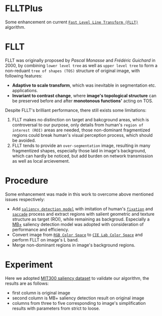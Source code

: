 # FLLTPlus
Some enhancement on current [`Fast Level Line Transform (FLLT)`](http://ieeexplore.ieee.org/stamp/stamp.jsp?arnumber=841532) algorithm.

# FLLT
FLLT was originally proposed by *Pascal Monasse* and *Frédéric Guichard* in 2000, by combining `lower level tree` as well as `upper level tree` to form a non-reduant `tree of shapes (TOS)` structure of original image, with following features:

* **Adaptive to scale transform**, which was inevitable in segmentation etc. applications.
* **Invariant to contrast change**, where **image's topological structure** can be preserved before and after **monotonous functions'** acting on TOS.

Despite FLLT's brilliant performance, there still exists some limitations:

1. FLLT makes no distinction on target and bakcground areas, which is controversal to our purpose, only details from human's `region of interest (ROI)` areas are needed, those non-dominant fragmentized regions could break human's visual perception process, which should be avoided.
2. FLLT tends to provide an `over-segmentation` image, resulting in many fragmentized shapes, especially those laid in image's background, which can hardly be noticed, but add burden on network transmission as well as local arcievement.

# Procedure
Some enhancement was made in this work to overcome above mentioned issues respectively:

* Add [`saliency detection model`](http://mmcheng.net/zh/salobjbenchmark/) with imitation of human's [`fixation`](https://en.wikipedia.org/wiki/Fixation_(visual)) and [`saccade`](https://en.wikipedia.org/wiki/Saccade) process and extract regions with salient geometric and texture structure as target (ROI), while remaining as backgroud. Especially a [MB+](http://cs-people.bu.edu/jmzhang/fastmbd.html) saliency detection model was adopted with consideration of performance and efficiency.
* Convert image from [`RGB Color Space`](https://en.wikipedia.org/wiki/RGB_color_space) to [`CIE Lab Color Space`](https://en.wikipedia.org/wiki/Lab_color_space) and perform FLLT on image's L band.
* Merge non-dominant regions in image's background regions.

# Experiment
Here we adopted [MIT300 saliency dataset](http://saliency.mit.edu) to validate our algorithm, the results are as follows:

* first column is original image
* second column is MB+ saliency detection result on original image
* columns from three to five corresponding to image's simplification results with parameters from strict to loose.
